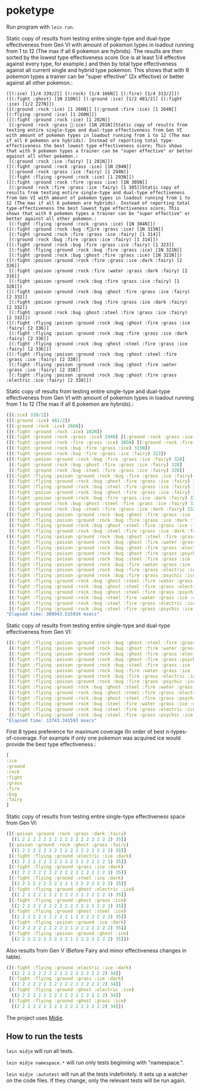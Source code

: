 # poketype

Run program with  `lein run`.

Static copy of results from testing entire single-type and dual-type effectiveness from Gen VI with amount of pokemon types in loadout running from 1 to 12 (The max if all 6 pokemon are hybrids). The results are then sorted by the lowest type effectiveness score (Ice is at least 1/4 effective against every type, for example.) and then by total type effectiveness against all current single and hybrid type pokemon. This shows that with 9 pokemon types a trainer can be "super effective" (2x effective) or better against all other pokemon.:

```
([(:ice) [1/4 339/2]] [(:rock) [1/4 166N]] [(:fire) [1/4 313/2]])
([(:fight :ghost) [1N 210N]] [(:ground :ice) [1/2 481/2]] [(:fight :ice) [1/2 227N]])
([(:ground :rock :ice) [1 266N]] [(:ground :fire :ice) [1 264N]] [(:flying :ground :ice) [1 260N]])
([(:fight :ground :rock :ice) [1 282N]]
 [(:ground :rock :grass :ice) [1N 281N]]Static copy of results from testing entire single-type and dual-type effectiveness from Gen VI with amount of pokemon types in loadout running from 1 to 12 (The max if all 6 pokemon are hybrids). Instead of reporting total type-effectiveness the best lowest type effectiveness score; This shows that with 9 pokemon types a trainer can be "super effective" or better against all other pokemon.:
 [(:ground :rock :ice :fairy) [1 281N]])
([(:fight :ground :rock :grass :ice) [1N 294N]]
 [(:ground :rock :grass :ice :fairy) [1 294N]]
 [(:fight :flying :ground :rock :ice) [1 293N]])
([(:fight :ground :rock :fire :grass :ice) [1N 305N]]
 [(:ground :rock :fire :grass :ice :fairy) [1 305]]Static copy of results from testing entire single-type and dual-type effectiveness from Gen VI with amount of pokemon types in loadout running from 1 to 12 (The max if all 6 pokemon are hybrids). Instead of reporting total type-effectiveness the best lowest type effectiveness score; This shows that with 9 pokemon types a trainer can be "super effective" or better against all other pokemon.:
 [(:fight :flying :ground :rock :grass :ice) [1N 304N]])
([(:fight :ground :rock :bug :fire :grass :ice) [1N 315N]]
 [(:fight :ground :rock :fire :grass :ice :fairy) [1 314]]
 [(:ground :rock :bug :fire :grass :ice :fairy) [1 314]])
([(:fight :ground :rock :bug :fire :grass :ice :fairy) [1 323]]
 [(:fight :flying :ground :rock :bug :fire :grass :ice) [1N 321N]]
 [(:fight :ground :rock :bug :ghost :fire :grass :ice) [1N 321N]])
([(:fight :poison :ground :rock :fire :grass :ice :dark :fairy) [2 326]]
 [(:fight :poison :ground :rock :fire :water :grass :dark :fairy) [2 316]]
 [(:fight :poison :ground :rock :bug :fire :grass :ice :fairy) [1 328]])
([(:fight :poison :ground :rock :bug :ghost :fire :grass :ice :fairy) [2 332]]
 [(:fight :poison :ground :rock :bug :fire :grass :ice :dark :fairy) [2 332]]
 [(:fight :ground :rock :bug :ghost :steel :fire :grass :ice :fairy) [2 332]])
([(:fight :flying :poison :ground :rock :bug :ghost :fire :grass :ice :fairy) [2 336]]
 [(:fight :flying :poison :ground :rock :bug :fire :grass :ice :dark :fairy) [2 336]]
 [(:fight :flying :ground :rock :bug :ghost :steel :fire :grass :ice :fairy) [2 336]])
([(:fight :flying :poison :ground :rock :bug :ghost :steel :fire :grass :ice :fairy) [2 338]]
 [(:fight :flying :poison :ground :rock :bug :ghost :fire :water :grass :ice :fairy) [2 338]]
 [(:fight :flying :poison :ground :rock :bug :ghost :fire :grass :electric :ice :fairy) [2 338]])
```

Static copy of results from testing entire single-type and dual-type effectiveness from Gen VI with amount of pokemon types in loadout running from 1 to 12 (The max if all 6 pokemon are hybrids).:

```clojure
([(:ice) 339/2])
([(:ground :ice) 481/2])
([(:ground :rock :ice) 266N])
([(:fight :ground :rock :ice) 282N])
([(:fight :ground :rock :grass :ice) 294N] [(:ground :rock :grass :ice :fairy) 294N])
([(:fight :ground :rock :fire :grass :ice) 305N] [(:ground :rock :fire :grass :ice :fairy) 305])
([(:fight :ground :rock :bug :fire :grass :ice) 315N])
([(:fight :ground :rock :bug :fire :grass :ice :fairy) 323])
([(:fight :poison :ground :rock :bug :fire :grass :ice :fairy) 328]
 [(:fight :ground :rock :bug :ghost :fire :grass :ice :fairy) 328]
 [(:fight :ground :rock :bug :steel :fire :grass :ice :fairy) 328])
([(:fight :flying :poison :ground :rock :bug :fire :grass :ice :fairy) 332]
 [(:fight :flying :ground :rock :bug :ghost :fire :grass :ice :fairy) 332]
 [(:fight :flying :ground :rock :bug :steel :fire :grass :ice :fairy) 332]
 [(:fight :poison :ground :rock :bug :ghost :fire :grass :ice :fairy) 332]
 [(:fight :poison :ground :rock :bug :fire :grass :ice :dark :fairy) 332]
 [(:fight :ground :rock :bug :ghost :steel :fire :grass :ice :fairy) 332]
 [(:fight :ground :rock :bug :steel :fire :grass :ice :dark :fairy) 332])
([(:fight :flying :poison :ground :rock :bug :ghost :fire :grass :ice :fairy) 336]
 [(:fight :flying :poison :ground :rock :bug :fire :grass :ice :dark :fairy) 336]
 [(:fight :flying :ground :rock :bug :ghost :steel :fire :grass :ice :fairy) 336]
 [(:fight :flying :ground :rock :bug :steel :fire :grass :ice :dark :fairy) 336])
([(:fight :flying :poison :ground :rock :bug :ghost :steel :fire :grass :ice :fairy) 338]
 [(:fight :flying :poison :ground :rock :bug :ghost :fire :water :grass :ice :fairy) 338]
 [(:fight :flying :poison :ground :rock :bug :ghost :fire :grass :electric :ice :fairy) 338]
 [(:fight :flying :poison :ground :rock :bug :ghost :fire :grass :psychic :ice :fairy) 338]
 [(:fight :flying :poison :ground :rock :bug :steel :fire :grass :ice :dark :fairy) 338]
 [(:fight :flying :poison :ground :rock :bug :fire :water :grass :ice :dark :fairy) 338]
 [(:fight :flying :poison :ground :rock :bug :fire :grass :electric :ice :dark :fairy) 338]
 [(:fight :flying :poison :ground :rock :bug :fire :grass :psychic :ice :dark :fairy) 338]
 [(:fight :flying :ground :rock :bug :ghost :steel :fire :water :grass :ice :fairy) 338]
 [(:fight :flying :ground :rock :bug :ghost :steel :fire :grass :electric :ice :fairy) 338]
 [(:fight :flying :ground :rock :bug :ghost :steel :fire :grass :psychic :ice :fairy) 338]
 [(:fight :flying :ground :rock :bug :steel :fire :water :grass :ice :dark :fairy) 338]
 [(:fight :flying :ground :rock :bug :steel :fire :grass :electric :ice :dark :fairy) 338]
 [(:fight :flying :ground :rock :bug :steel :fire :grass :psychic :ice :dark :fairy) 338])
"Elapsed time: 308943.515934 msecs"
```

Static copy of results from testing entire single-type and dual-type effectiveness from Gen VI:

```clojure
([(:fight :flying :poison :ground :rock :bug :ghost :steel :fire :grass :ice :fairy) 338]
 [(:fight :flying :poison :ground :rock :bug :ghost :fire :water :grass :ice :fairy) 338]
 [(:fight :flying :poison :ground :rock :bug :ghost :fire :grass :electric :ice :fairy) 338]
 [(:fight :flying :poison :ground :rock :bug :ghost :fire :grass :psychic :ice :fairy) 338]
 [(:fight :flying :poison :ground :rock :bug :steel :fire :grass :ice :dark :fairy) 338]
 [(:fight :flying :poison :ground :rock :bug :fire :water :grass :ice :dark :fairy) 338]
 [(:fight :flying :poison :ground :rock :bug :fire :grass :electric :ice :dark :fairy) 338]
 [(:fight :flying :poison :ground :rock :bug :fire :grass :psychic :ice :dark :fairy) 338]
 [(:fight :flying :ground :rock :bug :ghost :steel :fire :water :grass :ice :fairy) 338]
 [(:fight :flying :ground :rock :bug :ghost :steel :fire :grass :electric :ice :fairy) 338]
 [(:fight :flying :ground :rock :bug :ghost :steel :fire :grass :psychic :ice :fairy) 338]
 [(:fight :flying :ground :rock :bug :steel :fire :water :grass :ice :dark :fairy) 338]
 [(:fight :flying :ground :rock :bug :steel :fire :grass :electric :ice :dark :fairy) 338]
 [(:fight :flying :ground :rock :bug :steel :fire :grass :psychic :ice :dark :fairy) 338])
"Elapsed time: 13743.341593 msecs"
```
First 8 types preference for maximum coverage (In order of best n-types-of-coverage. For example if only one pokemon was acquired ice would provide the best type effectiveness.:

```clojure
[
:ice
:ground
:rock
:fight
:grass
:fire
:bug
:fairy
]
```

Static copy of results from testing entire single-type effectiveness space from Gen VI:

```clojure
([(:poison :ground :rock :grass :dark :fairy)
  [(1 2 2 2 2 2 2 2 2 2 2 2 2 2 2 2 2 2) 35]]
 [(:poison :ground :rock :ghost :grass :fairy)
  [(1 2 2 2 2 2 2 2 2 2 2 2 2 2 2 2 2 2) 35]]
 [(:fight :flying :ground :electric :ice :dark)
  [(2 2 2 2 2 2 2 2 2 2 2 2 2 2 2 2 2 1) 35]]
 [(:fight :flying :ground :grass :ice :dark)
  [(2 2 2 2 2 2 2 2 2 2 2 2 2 2 2 2 2 1) 35]]
 [(:fight :flying :ground :steel :ice :dark)
  [(2 2 2 2 2 2 2 2 2 2 1 2 2 2 2 2 2 2) 35]]
 [(:fight :flying :ground :ghost :electric :ice)
  [(2 2 2 2 2 2 2 2 2 2 2 2 2 2 2 2 2 1) 35]]
 [(:fight :flying :ground :ghost :grass :ice)
  [(2 2 2 2 2 2 2 2 2 2 2 2 2 2 2 2 2 1) 35]]
 [(:fight :flying :ground :ghost :steel :ice)
  [(2 2 2 2 2 2 2 2 2 2 1 2 2 2 2 2 2 2) 35]]
 [(:fight :flying :poison :ground :ice :dark)
  [(2 2 2 2 2 2 2 2 2 2 1 2 2 2 2 2 2 2) 35]]
 [(:fight :flying :poison :ground :ghost :ice)
  [(2 2 2 2 2 2 2 2 2 2 1 2 2 2 2 2 2 2) 35]])
```

Also results from Gen V (Before Fairy and minor effectiveness changes in table).
```clojure
([(:fight :flying :ground :electric :ice :dark)
  [(2 2 2 2 2 2 2 2 2 2 2 2 2 2 2 2 2) 34]]
 [(:fight :flying :ground :grass :ice :dark)
  [(2 2 2 2 2 2 2 2 2 2 2 2 2 2 2 2 2) 34]]
 [(:fight :flying :ground :ghost :electric :ice)
  [(2 2 2 2 2 2 2 2 2 2 2 2 2 2 2 2 2) 34]]
 [(:fight :flying :ground :ghost :grass :ice)
  [(2 2 2 2 2 2 2 2 2 2 2 2 2 2 2 2 2) 34]])
```
The project uses [Midje](https://github.com/marick/Midje/).

## How to run the tests

`lein midje` will run all tests.

`lein midje namespace.*` will run only tests beginning with "namespace.".

`lein midje :autotest` will run all the tests indefinitely. It sets up a
watcher on the code files. If they change, only the relevant tests will be
run again.
